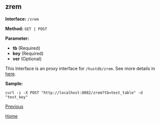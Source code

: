 ## zrem ##

**Interface:** `/zrem`

**Method:** `GET | POST`

**Parameter:** 

*  **tb** (Required)  
*  **key** (Required)  
*  **ver** (Optional)

This Interface is an proxy interface for `/hustdb/zrem`. See more details in [here](../hustdb/hustdb/zrem.md).  

**Sample:**

    curl -i -X POST "http://localhost:8082/zrem?tb=test_table" -d "test_key"

[Previous](../ha.md)

[Home](../../index.md)